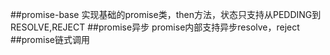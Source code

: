##promise-base
实现基础的promise类，then方法，状态只支持从PEDDING到RESOLVE,REJECT
##promise异步
promise内部支持异步resolve，reject
##promise链式调用
